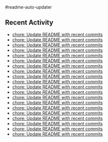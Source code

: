 #readme-auto-updater

## Recent Activity
<!-- LATEST_COMMITS:START -->
- [chore: Update README with recent commits](https://github.com/NEO1717/readme-auto-updater/commit/b5e06e03d85d4113c9b3af98b1163127d58f381f)
- [chore: Update README with recent commits](https://github.com/NEO1717/readme-auto-updater/commit/b0322e14fa076b8ba8800f9b77d24f33f7a463ed)
- [chore: Update README with recent commits](https://github.com/NEO1717/readme-auto-updater/commit/21f7a1e16383f492ebb1b92fc8e373ce89107340)
- [chore: Update README with recent commits](https://github.com/NEO1717/readme-auto-updater/commit/4ee1a296187af1bb34bf4652927b1175787ee1d0)
- [chore: Update README with recent commits](https://github.com/NEO1717/readme-auto-updater/commit/d7759c59544d74efba60ef82b1ca2fc8230e292f)
- [chore: Update README with recent commits](https://github.com/NEO1717/readme-auto-updater/commit/41a89f60ac32726948066b2a541064aa62a5329e)
- [chore: Update README with recent commits](https://github.com/NEO1717/readme-auto-updater/commit/1c156b3f620549d222a5cf43447d30f9d4b7385a)
- [chore: Update README with recent commits](https://github.com/NEO1717/readme-auto-updater/commit/e9306424baf646431aa5b224c6fad3875876460d)
- [chore: Update README with recent commits](https://github.com/NEO1717/readme-auto-updater/commit/adda5a3a73ae26c0bf03f9110e48558c778bc648)
- [chore: Update README with recent commits](https://github.com/NEO1717/readme-auto-updater/commit/84a6f51b147c719a6d2105102503d3898cd64bfa)
- [chore: Update README with recent commits](https://github.com/NEO1717/readme-auto-updater/commit/93171bcb505439a31fe945abde84212db69a1b9e)
- [chore: Update README with recent commits](https://github.com/NEO1717/readme-auto-updater/commit/401585f0a64c94a8c1f39d1e0fa5413afd0762b7)
- [chore: Update README with recent commits](https://github.com/NEO1717/readme-auto-updater/commit/c13a0259859c1b74bc2854623352e85795baff21)
- [chore: Update README with recent commits](https://github.com/NEO1717/readme-auto-updater/commit/bfadf385566ba8e42a3c2328b8618987e215574c)
- [chore: Update README with recent commits](https://github.com/NEO1717/readme-auto-updater/commit/37b9bee53bcaa56eea36e1b2646d723c7ac81a98)
- [chore: Update README with recent commits](https://github.com/NEO1717/readme-auto-updater/commit/1f16bcb8d5c429fe5a177430bd1d9deb3d90cac6)
- [chore: Update README with recent commits](https://github.com/NEO1717/readme-auto-updater/commit/a3cac2ddf42a1059c680699157b789b3af2c8b9d)
- [chore: Update README with recent commits](https://github.com/NEO1717/readme-auto-updater/commit/df2f84d0a15e85d4f40e0eb82aadbe266fe7cd9b)
- [chore: Update README with recent commits](https://github.com/NEO1717/readme-auto-updater/commit/1851f3e9b25f0d8344f73847eef5caf4f8f56702)
- [chore: Update README with recent commits](https://github.com/NEO1717/readme-auto-updater/commit/b2fed3c724fd253c8c7262a31bac1fe800569445)
<!-- LATEST_COMMITS:END -->

